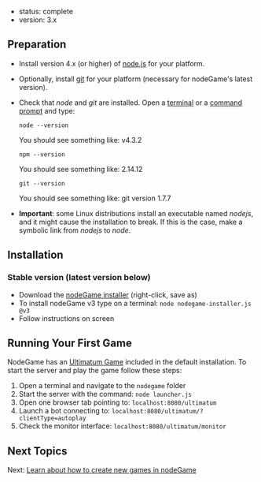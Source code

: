 - status: complete
- version: 3.x

## Preparation

- Install version 4.x (or higher) of [node.js](http://nodejs.org) for
  your platform.
- Optionally, install [git](https://git-scm.com/) for your platform
  (necessary for nodeGame's latest version).
- Check that _node_ and _git_ are installed. Open a <a
  href="https://en.wikipedia.org/wiki/Terminal_(macOS)"
  target="_blank">terminal</a> or a <a
  href="https://en.wikipedia.org/wiki/Cmd.exe" target="_blank">command
  prompt</a> and type:
  
  ```
  node --version
  ```
  
  You should see something like: v4.3.2

  ```
  npm --version
  ```
  
  You should see something like: 2.14.12  

  ```
  git --version
  ```  

  You should see something like: git version 1.7.7


- **Important**: some Linux distributions install an executable named
  _nodejs_, and it might cause the installation to break. If this is the
  case, make a symbolic link from _nodejs_ to _node_.

## Installation

### Stable version (latest version below)


- Download the [nodeGame installer](https://raw.githubusercontent.com/nodeGame/nodegame/master/bin/nodegame-installer.js) (right-click, save as)
- To install nodeGame v3 type on a terminal: `node nodegame-installer.js @v3`
- Follow instructions on screen

## Running Your First Game

NodeGame has an <a href="https://en.wikipedia.org/wiki/Ultimatum_game"
target="_blank">Ultimatum Game</a> included in the default
installation. To start the server and play the game follow these
steps:

1. Open a terminal and navigate to the `nodegame` folder
2. Start the server with the command: `node launcher.js`
3. Open one browser tab pointing to: `localhost:8080/ultimatum`
4. Launch a bot connecting to: `localhost:8080/ultimatum/?clientType=autoplay`
5. Check the monitor interface: `localhost:8080/ultimatum/monitor`


## Next Topics

Next:
[Learn about how to create new games in nodeGame](Game-basics-v3)
